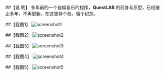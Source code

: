 ﻿
##【说 明】
多年前的一个自娱自乐的程序，<b>QuestLAB</b> 的前身与原型，已经废止多年，不再更新。在这里存个档，留个纪念。

##【截图1】
![screenshot1](https://raw.github.com/prefetchnta/gameviewer/master/screenshot/pm4.jpg)

##【截图2】
![screenshot2](https://raw.github.com/prefetchnta/gameviewer/master/screenshot/ys6.jpg)

##【截图3】
![screenshot3](https://raw.github.com/prefetchnta/gameviewer/master/screenshot/gv2d.gif)

##【截图4】
![screenshot4](https://raw.github.com/prefetchnta/gameviewer/master/screenshot/gv3d.jpg)

##【截图5】
![screenshot5](https://raw.github.com/prefetchnta/gameviewer/master/screenshot/cartoon.jpg)

